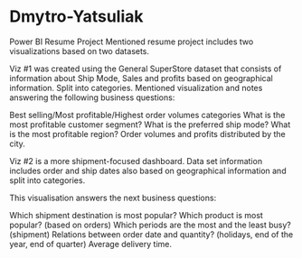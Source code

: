 # Dmytro-Yatsuliak
Power BI Resume Project
Mentioned resume project includes two visualizations based on two datasets.

Viz #1 was created using the General SuperStore dataset that consists of information about Ship Mode, Sales and profits based on geographical information. Split into categories. 
Mentioned visualization and notes answering the following business questions:

Best selling/Most profitable/Highest order volumes categories
What is the most profitable customer segment?
What is the preferred ship mode?
What is the most profitable region?
Order volumes and profits distributed by the city.

Viz #2 is a more shipment-focused dashboard. Data set information includes order and ship dates also based on geographical information and split into categories. 

This visualisation answers the next business questions:

Which shipment destination is most popular?
Which product is most popular? (based on orders)
Which periods are the most and the least busy? (shipment) 
Relations between order date and quantity? (holidays, end of the year, end of quarter)
Average delivery time. 
